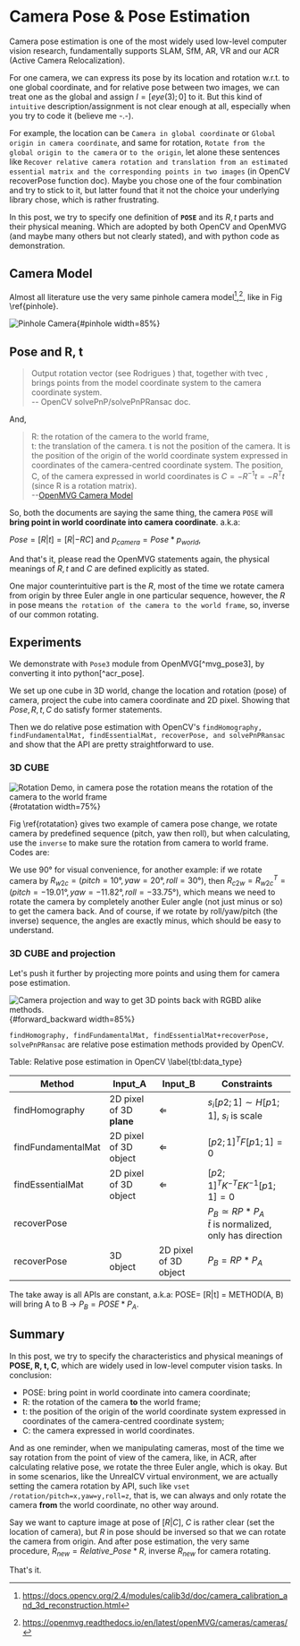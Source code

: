 # Camera Pose & Pose Estimation

Camera pose estimation is one of the most widely used low-level computer vision research, fundamentally supports SLAM, SfM, AR, VR and our ACR (Active Camera Relocalization).

For one camera, we can express its pose by its location and rotation w.r.t. to one global coordinate, and for relative pose between two images, we can treat one as the global and assign $I=[eye(3);0]$ to it. But this kind of `intuitive` description/assignment is not clear enough at all, especially when you try to code it (believe me -.-).

For example, the location can be `Camera in global coordinate` or `Global origin in camera coordinate`, and same for rotation, `Rotate from the global origin to the camera` or `to the origin`, let alone these sentences like `Recover relative camera rotation and translation from an estimated essential matrix and the corresponding points in two images` (in OpenCV recoverPose function doc). Maybe you chose one of the four combination and try to stick to it, but latter found that it not the choice your underlying library chose, which is rather frustrating.

In this post, we try to specify one definition of **`POSE`** and its $R,t$ parts and their physical meaning. Which are adopted by both OpenCV and OpenMVG (and maybe many others but not clearly stated), and with python code as demonstration.

## Camera Model

Almost all literature use the very same pinhole camera model[^opencv_cam_m],[^openmvg_cam_m], like in Fig \ref{pinhole}.

[^opencv_cam_m]:https://docs.opencv.org/2.4/modules/calib3d/doc/camera_calibration_and_3d_reconstruction.html

[^openmvg_cam_m]:https://openmvg.readthedocs.io/en/latest/openMVG/cameras/cameras/

![Pinhole Camera](pics/pinhole.png){#pinhole width=85%}

## Pose and R, t

> Output rotation vector (see Rodrigues ) that, together with tvec , brings points from the model coordinate system to the camera coordinate system. <br>-- OpenCV solvePnP/solvePnPRansac doc.

And, 
> R: the rotation of the camera to the world frame, <br>
t: the translation of the camera. t is not the position of the camera. It is the position of the origin of the world coordinate system expressed in coordinates of the camera-centred coordinate system. The position, C, of the camera expressed in world coordinates is $C=−R^{−1}t=−R^Tt$ (since R is a rotation matrix). <br>
--[OpenMVG Camera Model](https://openmvg.readthedocs.io/en/latest/openMVG/cameras/cameras/)

So, both the documents are saying the same thing, the camera `POSE` will **bring point in world coordinate into camera coordinate**. a.k.a:

$Pose=[R|t]=[R|-RC]$ and $p_{camera} = Pose * p_{world}$,

And that's it, please read the OpenMVG statements again, the physical meanings of $R, t$ and $C$ are defined explicitly as stated.

One major counterintuitive part is the $R$, most of the time we rotate camera from origin by three Euler angle in one particular sequence, however, the $R$ in pose means `the rotation of the camera to the world frame`, so, inverse of our common rotating.

## Experiments

We demonstrate with `Pose3` module from OpenMVG[^mvg_pose3], by converting it into python[^acr_pose].

We set up one cube in 3D world, change the location and rotation (pose) of camera, project the cube into camera coordinate and 2D pixel. Showing that $Pose, R, t, C$ do satisfy former statements.

Then we do relative pose estimation with OpenCV's `findHomography, findFundamentalMat, findEssentialMat, recoverPose, and solvePnPRansac` and show that the API are pretty straightforward to use.

### 3D CUBE

![Rotation Demo, in camera pose the rotation means *the rotation of the camera to the world frame*](pics/rotatation.png){#rotatation width=75%}


Fig \ref{rotatation} gives two example of camera pose change, we rotate camera by predefined sequence (pitch, yaw then roll), but when calculating, use the `inverse` to make sure the rotation from camera to world frame. Codes are:

<script src="https://gist.github.com/MiaoDX/b0342639e0492364841ca05746d8c017.js"></script>

We use 90° for visual convenience, for another example:<script src="https://gist.github.com/MiaoDX/da8ffd4c4ac6556a683317a21e9d2a0f.js"></script> if we rotate camera by $R_{w2c}=(pitch=10°, yaw=20°, roll=30°)$, then $R_{c2w}=R_{w2c}^T=(pitch=-19.01°, yaw=-11.82°, roll=-33.75°)$, which means we need to rotate the camera by completely another Euler angle (not just minus or so) to get the camera back. And of course, if we rotate by roll/yaw/pitch (the inverse) sequence, the angles are exactly minus, which should be easy to understand.

### 3D CUBE and projection

Let's push it further by projecting more points and using them for camera pose estimation.

![Camera projection and way to get 3D points back with RGBD alike methods.](pics/forward_backward.png){#forward_backward width=85%}

`findHomography, findFundamentalMat, findEssentialMat+recoverPose, solvePnPRansac` are relative pose estimation methods provided by OpenCV.

Table: Relative pose estimation in OpenCV \label{tbl:data_type}

| Method | Input_A | Input_B | Constraints |
| - | - | - | - |
| findHomography | 2D pixel of 3D **plane** | $\Leftarrow$ | $s_i [p2;1] \sim H [p1;1]$, $s_i$ is scale |
| findFundamentalMat | 2D pixel of 3D object | $\Leftarrow$  | $[p2;1]^T F [p1;1]=0$ | 
| findEssentialMat | 2D pixel of 3D object | $\Leftarrow$ | $[p2;1]^T K^{-T} E K^{-1} [p1;1]=0$ | 
| recoverPose |  |  | $P_B \simeq RP*P_A$ <br> $\bar{t}$ is normalized, only has direction |
| recoverPose | 3D object | 2D pixel of 3D object | $P_B = RP*P_A$ |


The take away is all APIs are constant, a.k.a: POSE= [R|t] = METHOD(A, B) will bring A to B -> $P_B = POSE * P_A$.

## Summary

In this post, we try to specify the characteristics and physical meanings of **POSE, R, t, C**, which are widely used in low-level computer vision tasks. In conclusion:

* POSE: bring point in world coordinate into camera coordinate;
* R: the rotation of the camera **to** the world frame;
* t: the position of the origin of the world coordinate system expressed in coordinates of the camera-centred coordinate system;
* C: the camera expressed in world coordinates.


And as one reminder, when we manipulating cameras, most of the time we say rotation from the point of view of the camera, like, in ACR, after calculating relative pose, we rotate the three Euler angle, which is okay. But in some scenarios, like the UnrealCV virtual environment, we are actually setting the camera rotation by API, such like `vset /rotation/pitch=x,yaw=y,roll=z`, that is, we can always and only rotate the camera **from** the world coordinate, no other way around.

Say we want to capture image at pose of $[R|C]$, $C$ is rather clear (set the location of camera), but $R$ in pose should be inversed so that we can rotate the camera from origin. And after pose estimation, the very same procedure, $R_{new}=Relative\_Pose * R$, inverse $R_{new}$ for camera rotating.

That's it.

